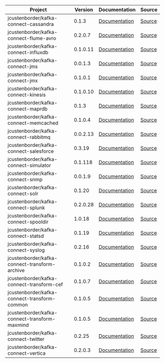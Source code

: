 | Project | Version | Documentation | Source |
|---------|---------|---------------|--------|
| jcustenborder/kafka-connect-cassandra | 0.1.3 | [Documentation](https://jcustenborder.github.io/kafka-connect-documentation/projects/kafka-connect-cassandra/connectors.html) | [Source](https://github.com/jcustenborder/kafka-connect-cassandra) |
| jcustenborder/kafka-connect-flume-avro | 0.2.0.7 | [Documentation](https://jcustenborder.github.io/kafka-connect-documentation/projects/kafka-connect-flume-avro/connectors.html) | [Source](https://github.com/jcustenborder/kafka-connect-flume-avro) |
| jcustenborder/kafka-connect-influxdb | 0.1.0.11 | [Documentation](https://jcustenborder.github.io/kafka-connect-documentation/projects/kafka-connect-influxdb/connectors.html) | [Source](https://github.com/jcustenborder/kafka-connect-influxdb) |
| jcustenborder/kafka-connect-jms | 0.0.1.3 | [Documentation](https://jcustenborder.github.io/kafka-connect-documentation/projects/kafka-connect-jms/connectors.html) | [Source](https://github.com/jcustenborder/kafka-connect-jms) |
| jcustenborder/kafka-connect-jmx | 0.1.0.1 | [Documentation](https://jcustenborder.github.io/kafka-connect-documentation/projects/kafka-connect-jmx/connectors.html) | [Source](https://github.com/jcustenborder/kafka-connect-jmx) |
| jcustenborder/kafka-connect-kinesis | 0.1.0.10 | [Documentation](https://jcustenborder.github.io/kafka-connect-documentation/projects/kafka-connect-kinesis/connectors.html) | [Source](https://github.com/jcustenborder/kafka-connect-kinesis) |
| jcustenborder/kafka-connect-maprdb | 0.1.3 | [Documentation](https://jcustenborder.github.io/kafka-connect-documentation/projects/kafka-connect-maprdb/connectors.html) | [Source](https://github.com/jcustenborder/kafka-connect-maprdb) |
| jcustenborder/kafka-connect-memcached | 0.1.0.4 | [Documentation](https://jcustenborder.github.io/kafka-connect-documentation/projects/kafka-connect-memcached/connectors.html) | [Source](https://github.com/jcustenborder/kafka-connect-memcached) |
| jcustenborder/kafka-connect-rabbitmq | 0.0.2.13 | [Documentation](https://jcustenborder.github.io/kafka-connect-documentation/projects/kafka-connect-rabbitmq/connectors.html) | [Source](https://github.com/jcustenborder/kafka-connect-rabbitmq) |
| jcustenborder/kafka-connect-salesforce | 0.3.19 | [Documentation](https://jcustenborder.github.io/kafka-connect-documentation/projects/kafka-connect-salesforce/connectors.html) | [Source](https://github.com/jcustenborder/kafka-connect-salesforce) |
| jcustenborder/kafka-connect-simulator | 0.1.118 | [Documentation](https://jcustenborder.github.io/kafka-connect-documentation/projects/kafka-connect-simulator/connectors.html) | [Source](https://github.com/jcustenborder/kafka-connect-simulator) |
| jcustenborder/kafka-connect-snmp | 0.0.1.9 | [Documentation](https://jcustenborder.github.io/kafka-connect-documentation/projects/kafka-connect-snmp/connectors.html) | [Source](https://github.com/jcustenborder/kafka-connect-snmp) |
| jcustenborder/kafka-connect-solr | 0.1.20 | [Documentation](https://jcustenborder.github.io/kafka-connect-documentation/projects/kafka-connect-solr/connectors.html) | [Source](https://github.com/jcustenborder/kafka-connect-solr) |
| jcustenborder/kafka-connect-splunk | 0.2.0.28 | [Documentation](https://jcustenborder.github.io/kafka-connect-documentation/projects/kafka-connect-splunk/connectors.html) | [Source](https://github.com/jcustenborder/kafka-connect-splunk) |
| jcustenborder/kafka-connect-spooldir | 1.0.18 | [Documentation](https://jcustenborder.github.io/kafka-connect-documentation/projects/kafka-connect-spooldir/connectors.html) | [Source](https://github.com/jcustenborder/kafka-connect-spooldir) |
| jcustenborder/kafka-connect-statsd | 0.1.19 | [Documentation](https://jcustenborder.github.io/kafka-connect-documentation/projects/kafka-connect-statsd/connectors.html) | [Source](https://github.com/jcustenborder/kafka-connect-statsd) |
| jcustenborder/kafka-connect-syslog | 0.2.16 | [Documentation](https://jcustenborder.github.io/kafka-connect-documentation/projects/kafka-connect-syslog/connectors.html) | [Source](https://github.com/jcustenborder/kafka-connect-syslog) |
| jcustenborder/kafka-connect-transform-archive | 0.1.0.2 | [Documentation](https://jcustenborder.github.io/kafka-connect-documentation/projects/kafka-connect-transform-archive/transformations.html) | [Source](https://github.com/jcustenborder/kafka-connect-transform-archive) |
| jcustenborder/kafka-connect-transform-cef | 0.1.0.7 | [Documentation](https://jcustenborder.github.io/kafka-connect-documentation/projects/kafka-connect-transform-cef/transformations.html) | [Source](https://github.com/jcustenborder/kafka-connect-transform-cef) |
| jcustenborder/kafka-connect-transform-common | 0.1.0.5 | [Documentation](https://jcustenborder.github.io/kafka-connect-documentation/projects/kafka-connect-transform-common/transformations.html) | [Source](https://github.com/jcustenborder/kafka-connect-transform-common) |
| jcustenborder/kafka-connect-transform-maxmind | 0.1.0.5 | [Documentation](https://jcustenborder.github.io/kafka-connect-documentation/projects/kafka-connect-transform-maxmind/transformations.html) | [Source](https://github.com/jcustenborder/kafka-connect-transform-maxmind) |
| jcustenborder/kafka-connect-twitter | 0.2.25 | [Documentation](https://jcustenborder.github.io/kafka-connect-documentation/projects/kafka-connect-twitter/connectors.html) | [Source](https://github.com/jcustenborder/kafka-connect-twitter) |
| jcustenborder/kafka-connect-vertica | 0.2.0.3 | [Documentation](https://jcustenborder.github.io/kafka-connect-documentation/projects/kafka-connect-vertica/connectors.html) | [Source](https://github.com/jcustenborder/kafka-connect-vertica) |
